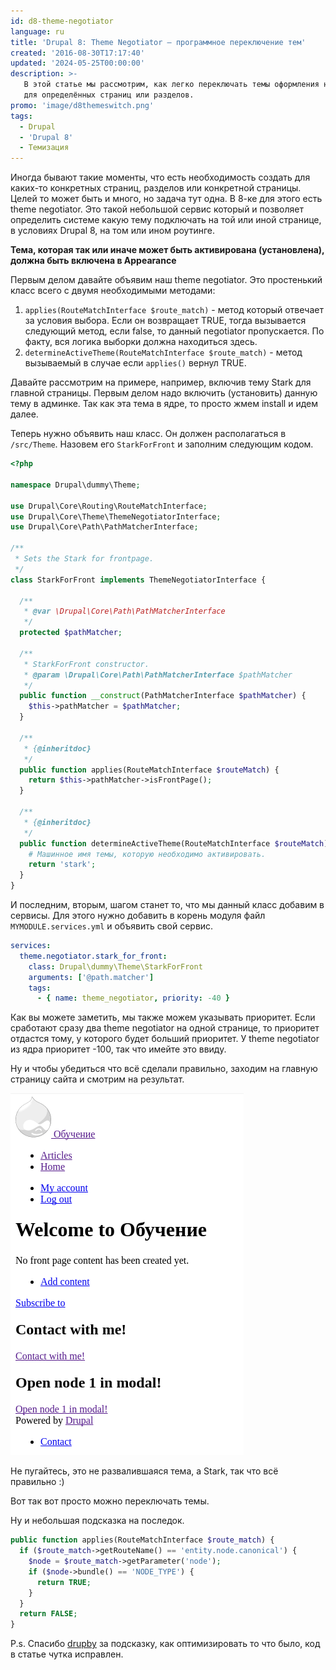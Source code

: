 ```yaml
---
id: d8-theme-negotiator
language: ru
title: 'Drupal 8: Theme Negotiator — программное переключение тем'
created: '2016-08-30T17:17:40'
updated: '2024-05-25T00:00:00'
description: >-
   В этой статье мы рассмотрим, как легко переключать темы оформления на сайте
   для определённых страниц или разделов.
promo: 'image/d8themeswitch.png'
tags:
  - Drupal
  - 'Drupal 8'
  - Темизация
---
```


Иногда бывают такие моменты, что есть необходимость создать для каких-то
конкретных страниц, разделов или конкретной страницы. Целей то может быть и
много, но задача тут одна. В 8-ке для этого есть theme negotiator. Это такой
небольшой сервис который и позволяет определить системе какую тему подключать на
той или иной странице, в условиях Drupal 8, на том или ином роутинге.

**Тема, которая так или иначе может быть активирована (установлена), должна быть
включена в Appearance**

Первым делом давайте объявим наш theme negotiator. Это простенький класс всего с
двумя необходимыми методами:

1. `applies(RouteMatchInterface $route_match)` - метод который отвечает за
   условия выбора. Если он возвращает TRUE, тогда вызывается следующий метод,
   если false, то данный negotiator пропускается. По факту, вся логика выборки
   должна находиться здесь.
2. `determineActiveTheme(RouteMatchInterface $route_match)` - метод вызываемый в
   случае если `applies()` вернул TRUE.

Давайте рассмотрим на примере, например, включив тему Stark для главной
страницы. Первым делом надо включить (установить) данную тему в админке. Так как
эта тема в ядре, то просто жмем install и идем далее.

Теперь нужно объявить наш класс. Он должен располагаться в `/src/Theme`. Назовем
его `StarkForFront` и заполним следующим кодом.

```php {"header":"Листинг /src/Theme/StarkForFront.php"}
<?php

namespace Drupal\dummy\Theme;

use Drupal\Core\Routing\RouteMatchInterface;
use Drupal\Core\Theme\ThemeNegotiatorInterface;
use Drupal\Core\Path\PathMatcherInterface;

/**
 * Sets the Stark for frontpage.
 */
class StarkForFront implements ThemeNegotiatorInterface {

  /**
   * @var \Drupal\Core\Path\PathMatcherInterface
   */
  protected $pathMatcher;

  /**
   * StarkForFront constructor.
   * @param \Drupal\Core\Path\PathMatcherInterface $pathMatcher
   */
  public function __construct(PathMatcherInterface $pathMatcher) {
    $this->pathMatcher = $pathMatcher;
  }

  /**
   * {@inheritdoc}
   */
  public function applies(RouteMatchInterface $routeMatch) {
    return $this->pathMatcher->isFrontPage();
  }

  /**
   * {@inheritdoc}
   */
  public function determineActiveTheme(RouteMatchInterface $routeMatch) {
    # Машинное имя темы, которую необходимо активировать.
    return 'stark';
  }
}
```

И последним, вторым, шагом станет то, что мы данный класс добавим в сервисы. Для
этого нужно добавить в корень модуля файл `MYMODULE.services.yml` и объявить
свой сервис.

```yml
services:
  theme.negotiator.stark_for_front:
    class: Drupal\dummy\Theme\StarkForFront
    arguments: ['@path.matcher']
    tags:
      - { name: theme_negotiator, priority: -40 }
```

Как вы можете заметить, мы также можем указывать приоритет. Если сработают сразу
два theme negotiator на одной странице, то приоритет отдастся тому, у которого
будет больший приоритет. У theme negotiator из ядра приоритет -100, так что
имейте это ввиду.

Ну и чтобы убедиться что всё сделали правильно, заходим на главную страницу
сайта и смотрим на результат.

![Stark на главной.](image/Screenshot_20160830_193756.png)

Не пугайтесь, это не развалившаяся тема, а Stark, так что всё правильно :)

Вот так вот просто можно переключать темы.

Ну и небольшая подсказка на последок.

```php {"header":"Включение темы для определенного типа содержимого."}
public function applies(RouteMatchInterface $route_match) {
  if ($route_match->getRouteName() == 'entity.node.canonical') {
    $node = $route_match->getParameter('node');
    if ($node->bundle() == 'NODE_TYPE') {
      return TRUE;
    }
  }
  return FALSE;
}
```

P.s. Спасибо [drupby](http://drup.by/) за подсказку, как оптимизировать то что
было, код в статье чутка исправлен.
